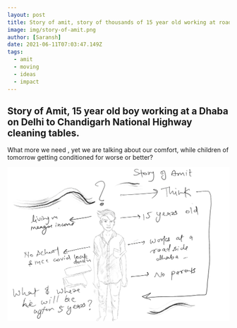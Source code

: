```yaml
---
layout: post
title: Story of amit, story of thousands of 15 year old working at roadside 
image: img/story-of-amit.png
author: [Saransh]
date: 2021-06-11T07:03:47.149Z
tags:
  - amit
  - moving
  - ideas
  - impact
---
```


Story of Amit, 15 year old boy working at a Dhaba on Delhi to Chandigarh National Highway cleaning tables.
---

What more we need , yet we are talking about our comfort, while children of tomorrow getting conditioned for worse or better?


![Amit](img/story-of-amit-diff.png)
